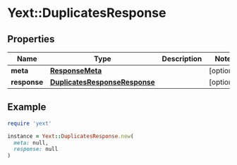 # Yext::DuplicatesResponse

## Properties

| Name | Type | Description | Notes |
| ---- | ---- | ----------- | ----- |
| **meta** | [**ResponseMeta**](ResponseMeta.md) |  | [optional] |
| **response** | [**DuplicatesResponseResponse**](DuplicatesResponseResponse.md) |  | [optional] |

## Example

```ruby
require 'yext'

instance = Yext::DuplicatesResponse.new(
  meta: null,
  response: null
)
```

